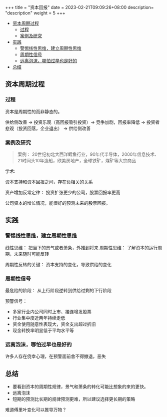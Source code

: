 +++
title = "资本回报"
date =  2023-02-21T09:09:26+08:00
description= "description"
weight = 5
+++

- [资本周期过程](#资本周期过程)
  - [过程](#过程)
  - [案例及研究](#案例及研究)
- [实践](#实践)
  - [警惕线性思维，建立周期性思维](#警惕线性思维建立周期性思维)
  - [周期性信号](#周期性信号)
  - [远离泡沫，哪怕过早也是好的](#远离泡沫哪怕过早也是好的)
- [总结](#总结)


## 资本周期过程

### 过程

资本是周期性的而非静态的。

供给侧改善 -> 投资乐观（高回报吸引投资）-> 竞争加剧，回报率降低 -> 投资者悲观（投资回落，企业退出） -> 供给侧改善

### 案例及研究

> 案例： 20世纪初北大西洋鳕鱼行业，90年代半导体，2000年信息技术、21时间头10年造船，欧美房地产，全球铁矿，煤矿等大宗商品

学术:

资本支持和资本回报之间，存在负相关的关系

资产增加反常定律： 投资扩张更少的公司，股票回报率更高

公司资本的增长情况，能很好的预测未来的股票回报。


## 实践

### 警惕线性思维，建立周期性思维

线性思维： 把当下的景气或者萧条，外推到将来
周期性思维： 了解资本的运行周期，未来随时可能反转

周期性反转的关键： 资本支持的变化，导致供给的变化

### 周期性信号

最危险的阶段： 从上行阶段逆转到供给过剩的下行阶段

预警信号：
- 多家行业内公司同时上市、接连增发股票
- 行业集中度近两年持续走低
- 资金使用随意性表现大，资金支出超过折旧
- 现金转换率明显低于平均水平等


### 远离泡沫，哪怕过早也是好的

许多人存在侥幸心理，在预警面前舍不得撤退，恶失


## 总结

- 要看到资本的周期性规律，景气和萧条的转化可能比想象的来的更快。
- 远离泡沫
- 短期的预测比长期的规律预测更难，所以建议选择更长期的策略


难道傅里叶变化可以推导万物？